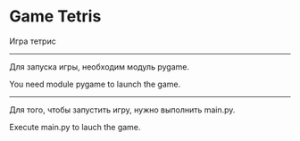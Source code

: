 # Game Tetris
Игра тетрис
***
Для запуска игры, необходим модуль pygame.

You need module pygame to launch the game.
***
Для того, чтобы запустить игру, нужно выполнить main.py.

Execute main.py to lauch the game.

